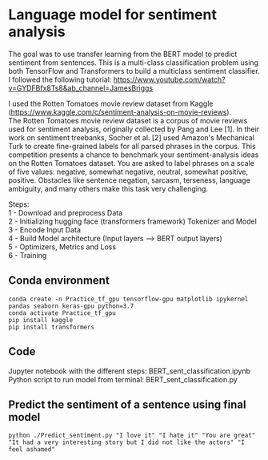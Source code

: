 # Language model for sentiment analysis

The goal was to use transfer learning from the BERT model to predict sentiment from sentences. This is a multi-class classification problem using both TensorFlow and Transformers to build a multiclass sentiment classifier.  
I followed the following tutorial: https://www.youtube.com/watch?v=GYDFBfx8Ts8&ab_channel=JamesBriggs  

I used the Rotten Tomatoes movie review dataset from Kaggle (https://www.kaggle.com/c/sentiment-analysis-on-movie-reviews).   
The Rotten Tomatoes movie review dataset is a corpus of movie reviews used for sentiment analysis, originally collected by Pang and Lee [1]. In their work on sentiment treebanks, Socher et al. [2] used Amazon's Mechanical Turk to create fine-grained labels for all parsed phrases in the corpus. This competition presents a chance to benchmark your sentiment-analysis ideas on the Rotten Tomatoes dataset. You are asked to label phrases on a scale of five values: negative, somewhat negative, neutral, somewhat positive, positive. Obstacles like sentence negation, sarcasm, terseness, language ambiguity, and many others make this task very challenging.

Steps:  
1 - Download and preprocess Data  
2 - Initializing hugging face (transformers framework) Tokenizer and Model  
3 - Encode Input Data  
4 - Build Model architecture (Input layers --> BERT output layers)  
5 - Optimizers, Metrics and Loss  
6 - Training

## Conda environment

```
conda create -n Practice_tf_gpu tensorflow-gpu matplotlib ipykernel pandas seaborn keras-gpu python=3.7
conda activate Practice_tf_gpu
pip install kaggle
pip install transformers
```

## Code
Jupyter notebook with the different steps: BERT_sent_classification.ipynb  
Python script to run model from terminal: BERT_sent_classification.py  

## Predict the sentiment of a sentence using final model

```
python ./Predict_sentiment.py "I love it" "I hate it" "You are great" "It had a very interesting story but I did not like the actors" "I feel ashamed"
```